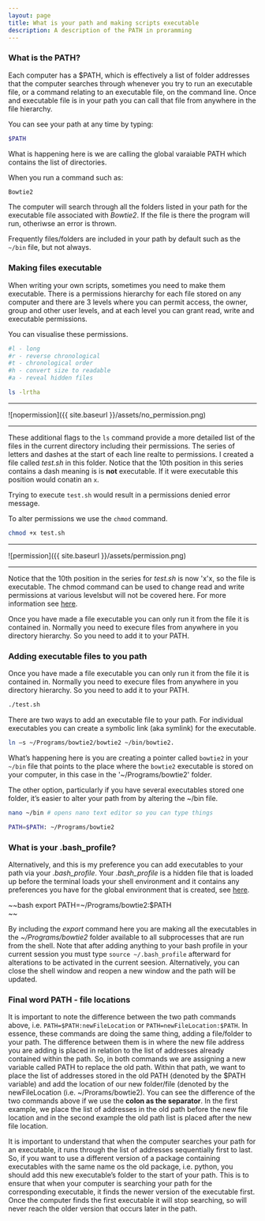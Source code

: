 ```yaml
---
layout: page
title: What is your path and making scripts executable
description: A description of the PATH in proramming
---
```


### What is the PATH?

Each computer has a $PATH, which is effectively a list of folder addresses that the computer searches through 
whenever you try to run an executable file, or a command relating to an executable file, on the command line. 
Once and executable file is in your path you can call that file from anywhere in the file hierarchy. 

You can see your path at any time by typing:

~~~bash
$PATH
~~~

What is happening here is we are calling the global varaiable PATH which contains the list of directories.

When you run a command such as:

~~~bash
Bowtie2
~~~
The computer will search through all the folders listed in your path for the executable file associated with 
*Bowtie2*. If the file is there the program will run, otheriwse an error is thrown.

Frequently files/folders are included in your path by default such as the `~/bin` file, but not always. 


### Making files executable

When writing your own scripts, sometimes you need to make them executable. There is a permissions hierarchy for 
each file stored on any computer and there are 3 levels where you can permit access, the owner, group and other 
user levels, and at each level you can grant read, write and executable permissions.

You can visualise these permissions.

~~~bash
#l - long
#r - reverse chronological
#t - chronological order
#h - convert size to readable
#a - reveal hidden files

ls -lrtha
~~~

***

![nopermission]({{ site.baseurl }}/assets/no_permission.png)

***

These additional flags to the `ls` command provide a more detailed list of the files in the current directory including their 
permissions. The series of letters and dashes at the start of each line realte to permissions. I created a file called *test.sh*
in this folder. Notice that the 10th position in this series contains a dash meaning is is **not** executable. If it were 
executable this position would conatin an `x`.

Trying to execute `test.sh` would result in a permissions denied error message.

To alter permissions we use the `chmod` command. 

~~~bash
chmod +x test.sh
~~~

***

![permission]({{ site.baseurl }}/assets/permission.png)

***

Notice that the 10th position in the series for *test.sh* is now 'x'x, so the file is executable. The chmod command can be used 
to change read and write permissions at various levelsbut will not be covered here. For more information see 
[here](https://ryanstutorials.net/linuxtutorial/permissions.php).


Once you have made a file executable you can only run it from the file it is contained in. Normally you need to
execure	files from anywhere in you directory hierarchy. So you need to add it to your PATH.

### Adding executable files to you path

Once you have made a file executable you can only run it from the file it is contained in. Normally you need to
execure files from anywhere in you directory hierarchy. So you need to add it to your PATH.

~~~bash
./test.sh
~~~

There are two ways to add an executable file to your path. For individual executables you can create a symbolic 
link (aka symlink) for the executable. 

~~~bash
ln –s ~/Programs/bowtie2/bowtie2 ~/bin/bowtie2.
~~~

What’s happening here is you are creating a pointer called `bowtie2` in your `~/bin` file that points to the 
place where the `bowtie2` executable is stored on your computer, in this case in the '~/Programs/bowtie2' folder. 


The other option, particularly if you have several executables stored one folder, it’s easier to alter your path 
from by altering the ~/bin file.

~~~bash 
nano ~/bin # opens nano text editor so you can type things

PATH=$PATH: ~/Programs/bowtie2
~~~

### What is your .bash_profile?

Alternatively, and this is my preference you can add executables to your path via your *.bash_profile*. Your *.bash_profile* is 
a hidden file that is loaded up before the terminal loads your shell environment and it contains any preferences you have 
for the global environment that is created, see [here](https://natelandau.com/my-mac-osx-bash_profile/).

~~bash
export PATH=~/Programs/bowtie2:$PATH  
~~

By including the *export* command here you are making all the executables in the *~/Programs/bowtie2* folder available to all 
subprocesses that are run from the shell. Note that after adding anything to your bash profile in your current session you 
must type `source ~/.bash_profile` afterward for alterations to be activated in the current seesion. Alternatively, you can 
close the shell window and reopen a new window and the path will be updated. 

### Final word PATH - file locations 

It is important to note the difference between the two path commands above, i.e. `PATH=$PATH:newFileLocation` or 
`PATH=newFileLocation:$PATH`. In essence, these commands are doing the same thing, adding a file/folder to your path. The difference 
between them is in where the new file address you are adding is placed in relation to the list of addresses already contained within 
the path. So, in both commands we are assigning a new variable called PATH to replace the old path. Within that path, we want to place 
the list of addresses stored in the old PATH (denoted by the $PATH variable) and add the location of our new folder/file 
(denoted by the newFileLocation (i.e. ~/Prorams/bowtie2). You can see the difference of the two commands above if we use the **colon as 
the separator**. In the first example, we place the list of addresses in the old path before the new file location and in the second 
example the old path list is placed after the new file location.

It is important to understand that when the computer searches your path for an executable, it runs through the list of addresses 
sequentially first to last. So, if you want to use a different version of a package containing executables with the same name os the old 
package, i.e. python, you should add this new executable’s folder to the start of your path. This is to ensure that when your computer is 
searching your path for the corresponding executable, it finds the newer version of the executable first. Once the computer finds the 
first executable it will stop searching, so will never reach the older version that occurs later in the path. 
